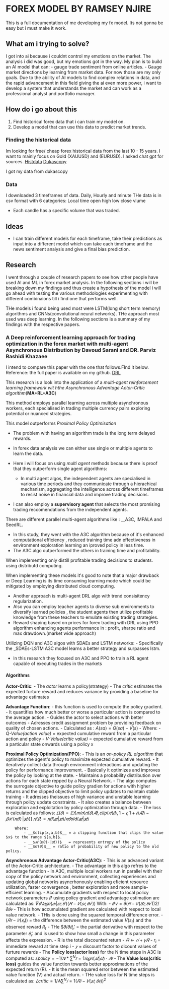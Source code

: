 # FOREX MODEL BY RAMSEY NJIRE

This is a full documentation of me developing my fx model.
Its not gonna be easy but i must make it work.

## What am i trying to solve?

I got into ai because i couldnt control my emotions on the market.
The analysis i did was good, but my emotions got in the way.
My plan is to build an AI model that can:
    - gauge trade sentiment from online articles.
    - Gauge market directions by learning from market data.
For now those are my only goals.
Due to the ability of AI models to find complex relations in data, and the rapid advancement in this field giving the ai even more power, i want to develop a system that understands the market and can work as a professional analyst and portfolio manager.

## How do i go about this

1. Find historical forex data that i can train my model on.
2. Develop a model that can use this data to predict market trends.

### Finding the historical data

Im looking for free/ cheap forex historical data from the last 10 - 15 years.
I want to mainly focus on Gold (XAUUSD) and (EURUSD).
I asked chat gpt for sources.
[Histdata](HistData.com)
[Dukascopy](https://www.dukascopy.com/swiss/english/marketwatch/historical/)

I got my data from dukascopy

### Data

I downloaded 3 timeframes of data.
Daily, Hourly and minute
THe data is in csv format with 6 categories:
    Local time
    open
    high
    low
    close
    vlume

- Each candle has a specific volume that was traded.

## Ideas

- I can train different models for each timeframe, take their predictions as input into a different model which can take each timeframe and the news sentiment analysis and give a final bias prediction.

## Research

I went through a couple of research papers to see how other people have used AI and ML in forex market analysis.
In the following sections i will be breaking down my findings and thus create a hypothesis of the model i will go ahead with testing the various methodologies experimenting with different combinaions till i find one that performs well.

THe models i found being used most were LSTM(long short term memory) algorithms and CNNs(convolutional neural networks).
THe approach most used was deep learning.
In the following sections is a summary of my findings with the respective papers.

### A Deep reinforcement learning approach for trading optimization in the  forex market with multi-agent Asynchronous Distribution by Davoud Sarani and DR. Parviz Rashidi Khazaee

I intend to compare this paper with the one that follows.FInd it below.
Reference: the full paper is available on my github. [DRL](https://github.com/toxxicblood/learning/blob/main/AI/playground/DRL%20multi%20agent%20for%20different%20timeframes.pdf)

This research is a look into the application of a _multi-agent reinforcement learning framework wit hthe Asynchronous Advantage Actor-Critic algorithm_(__MA+RL+A3C__)

This method employs parallel learning across multiple asynchronous workers, each specialised in trading multiple currency pairs exploring potential or nuanced strategies.

This model outperforms _Proximal Policy Optimisation_

- The problem with having an algorithm trade is the long term delayed rewards.

- In forex data analysis we can either use single or multiple agents to learn the data.
- Here i will focus on using _multi agent_ methods because there is proof that they outperform single agent algorithms:
  - In multi agent algos, the independent agents are specialised in various time periods and they communicate through a hierachical mechanism, aggregating the intelligence across different timeframes to resist noise in financial data and improve trading decisions.
- I can also employ a __supervisory agent__ that selects the most promising trading reccomendations from the independent agents.

There are different parallel multi-agent algorithms like : __A3C, IMPALA and SeedRL.

- In this study, they went with the A3C algorithm because of it's enhanced computational efficiency , reduced training time adn effectiveness in environment exploration learning an iproved policy in less time.
- The A3C algo outperformed the others in training time and profitability.

When implementing only distill profitable trading decisions to students. using distributd computing.

When implementing these models it's good to note that a major drawback or Deep Learning is its time consuming learning mode which could be mitigated by employing distributed cloud computing.

- Another approach is multi-agent DRL algo with trend consisitency regularization.
- Also you can employ teacher agents to diverse sub environments to diversify learned policies , the student agents then utilize profitable knowledge from these teachers to emulate existing trading strategies.
- Reward shaping based on prices for forex trading with DRL using PPO algorithm enhancing agents performance in : profit, sharpe ratio and max drawdown.(market wide approach)

Utilizing DQN and A3C algos with SDAEs and LSTM networks:
    - Specifically the _SDAEs-LSTM A3C model learns a better strategy and surpasses lstm.

- In this research they focused on A3C and PPO to train a RL agent capable of executing trades in the markets

#### Algorithms

__Actor-Critic__:
    - The _actor_ learns a policy(strategy)
    - The _critic_ estimates the expected furture reward and reduces variance by providing a baseline for advantage estimates

__Advantage Function__:
    - this function is used to compute the policy gradient.
    - It quantifies how much better or worse a particular action is compared to the average action.
    - Guides the actor to select actions with better outcomes
    - Adresses credit assignment problem by providing feedback on quality of chosen actions.
    - Calculated as :
        $A(sa) = Q(sa) - V(s)$
        - Where:
          - _Q-Value(action value)_ = expected cumulative reward from a particular action and policy
          - _V-Value(critic value)_ = expected cumulative reward from a particular state onwards using a policy x

__Proximal Policy Optimization(PPO)__:
    - This is an _on-policy RL algorithm_ that optimizes the agent's policy to maximize expected cumulative reward.
    - It iteratively collect data through environment interactions and updating the policy for performance improvement.
    - Basically it optimizes and improves the policy by looking at the state.
    - Maintains a probability distribution over actions for each state repped by a Neural Network.
    - The algo computes the surrogate objective to guide policy gradien for actions with higher returns and the clipped objective to limit policy updates to maintain stable training
    - It adresses theissues of high variance and unstable learning through policy update constraints.
    - It also creates a balance between exploration and exploitation by policy optimization through data.
    - The loss is calculated as follows:
        $𝐿(𝜃)=𝔼𝑡 [𝑚𝑖𝑛(𝑟𝑡(𝜃)𝐴̂𝑡,clip(𝑟𝑡(𝜃),1−𝜖,1+𝜖)𝐴̂𝑡)−𝛽ℋ(𝜋𝜃(⋅|𝑠𝑡))]$
        $𝑟𝑡(𝜃)= 𝜋𝜃(𝑎𝑡|𝑠𝑡)/𝜋𝜃old(𝑎𝑡|𝑠𝑡)$

        Where:
            - __$clip(x,a,b)$__ = a clipping function that clips the value $x$ to the range $[a,b]$.
            - __$ℋ(𝜋𝜃(⋅|𝑠𝑡))$__ = represents entropy of the policy
            - __$𝑟𝑡(𝜃)$__ = ratio of probability of new policy to the old policy.

__Asynchronous Advantage Actor-Critic(A3C)__:
    - This is an advanced variant of the Actor-Critic architecture.
    - The advantage in this algo refres to the advantage function
    - In A3C, multiple local workers run in parallel with their copy of the policy network and environment, collecting experiences and updating global networks asyncrhonously enabling eficient resource utilization, faster convergence , better exploration and more sample-efficient learning.
    - Accumulate gradients with respect to local policy network parameters $𝜃′$ using policy gradient and advantage estimation are calculated as:
        $𝛻𝜃′𝑙𝑜𝑔𝜋(𝑎𝑖|𝑠𝑖;𝜃′)(𝑅−𝑉(𝑠𝑖;𝜃𝑣′))$
    With:
      - $𝜃′v = 𝜕(𝑅−𝑉(𝑆𝑖;𝜃𝑣′))2/𝜕𝜃𝑣$
        - This is how accumulated gradient are calculated with respect to local value network.
        - THis is done using the squared temporal difference error.
        - $(𝑅𝑡 −𝑉(𝑠_𝑡))$ = the difference between the estimated value $V(s_t)$ and the observed reward $R_t$
        - THe $$𝜕/𝜕𝜃_𝑣′$  = the partial derivative with respect to the parameter $𝜃_𝑣′$ and is used to show how small a change in this parameter affects the expression.
      - R is the total discounted return
      - $𝑅 ←𝑟𝑖 +𝛾𝑅$
        - $r_i$ = immediate reward at time step $i$
        - $𝛾$ = discount factor to dicount values of furture rewards
    - The __Policy loss(actor loss)__ for the N time steps in A3C is computed as:
      $𝐿policy =−1/𝑁 *∑^N𝑡=1𝑙𝑜𝑔𝜋(𝑎𝑡|𝑠𝑡)⋅𝐴𝑡$
    - The __Value loss(critic loss)__ guides the value function towards better approximations of the expected return (R).
      - It is the mean squared error between the estimated value function (V) and actual return.
      - THe value loss for N time steps is calculated as:
            $𝐿critic = 1/𝑁∑^N𝑖=1(𝑅𝑖 −𝑉(𝑠𝑖;𝜃𝑣))^2$

    